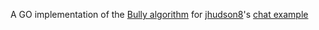 A GO implementation of the [Bully algorithm](https://en.wikipedia.org/wiki/Bully_algorithm) for [jhudson8](https://github.com/jhudson8)'s [chat example](https://github.com/jhudson8/golang-chat-example)
